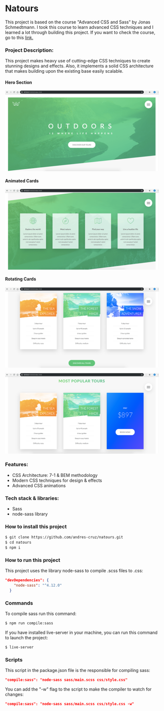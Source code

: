 # Natours

This project is based on the course "Advanced CSS and Sass" by Jonas Schmedtmann. I took this course to learn advanced CSS techniques and I learned a lot through building this project.
If you want to check the course, go to this [link.](https://www.udemy.com/course/advanced-css-and-sass/)

### Project Description:

This project makes heavy use of cutting-edge CSS techniques to create stunning designs and effects. Also, it implements a solid CSS architecture that makes building upon the existing base easily scalable.

#### Hero Section

![](image/header-min.png)

#### Animated Cards

![](image/features-min.png)

#### Rotating Cards

![](image/tours-min.png)

![](image/tours-2-min.png)

### Features:

- CSS Architecture: 7-1 & BEM methodology
- Modern CSS techniques for design & effects
- Advanced CSS animations

### Tech stack & libraries:

- Sass
- node-sass library

### How to install this project

```sh
$ git clone https://github.com/andres-cruz/natours.git
$ cd natours
$ npm i
```

### How to run this project

This project uses the library node-sass to compile .scss files to .css:

```json
"devDependencies": {
    "node-sass": "^4.12.0"
  }
```

### Commands

To compile sass run this command:

```sh
$ npm run compile:sass
```

If you have installed live-server in your machine, you can run this command to launch the project:

```sh
$ live-server
```

### Scripts

This script in the package.json file is the responsible for compiling sass:

```json
"compile:sass": "node-sass sass/main.scss css/style.css"
```

You can add the "-w" flag to the script to make the compiler to watch for changes:

```json
"compile:sass": "node-sass sass/main.scss css/style.css -w"
```
